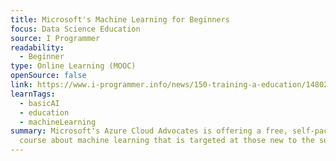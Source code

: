 ```yaml
---
title: Microsoft's Machine Learning for Beginners
focus: Data Science Education
source: I Programmer
readability:
  - Beginner
type: Online Learning (MOOC)
openSource: false
link: https://www.i-programmer.info/news/150-training-a-education/14802-microsofts-machine-learning-for-beginners.html
learnTags:
  - basicAI
  - education
  - machineLearning
summary: Microsoft's Azure Cloud Advocates is offering a free, self-paced online
  course about machine learning that is targeted at those new to the subject.
---
```

